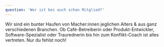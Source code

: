 ```yaml
---
question: 'Wer ist bei euch schon Mitglied?'
---
```


Wir sind ein bunter Haufen von Macher:innen jeglichen Alters & aus ganz verschiedenen Branchen. Ob Café-Betreiberin oder Produkt-Entwickler, Software-Spezialist oder Traurednerin bis hin zum Konflikt-Coach ist alles vertreten. Nur du fehlst noch!
